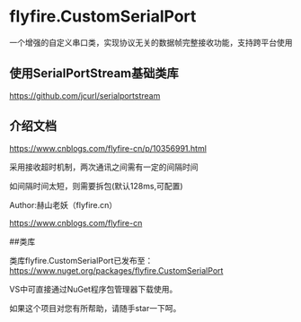# flyfire.CustomSerialPort

一个增强的自定义串口类，实现协议无关的数据帧完整接收功能，支持跨平台使用


## 使用SerialPortStream基础类库

https://github.com/jcurl/serialportstream


## 介绍文档

https://www.cnblogs.com/flyfire-cn/p/10356991.html



采用接收超时机制，两次通讯之间需有一定的间隔时间

如间隔时间太短，则需要拆包(默认128ms,可配置)

Author:赫山老妖（flyfire.cn）

https://www.cnblogs.com/flyfire-cn


##类库

类库flyfire.CustomSerialPort已发布至：
https://www.nuget.org/packages/flyfire.CustomSerialPort

VS中可直接通过NuGet程序包管理器下载使用。

如果这个项目对您有所帮助，请随手star一下呵。

